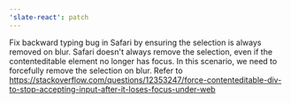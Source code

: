 ```yaml
---
'slate-react': patch
---
```


Fix backward typing bug in Safari by ensuring the selection is always removed on blur.
Safari doesn't always remove the selection, even if the contenteditable element no longer has focus.
In this scenario, we need to forcefully remove the selection on blur.
Refer to https://stackoverflow.com/questions/12353247/force-contenteditable-div-to-stop-accepting-input-after-it-loses-focus-under-web
